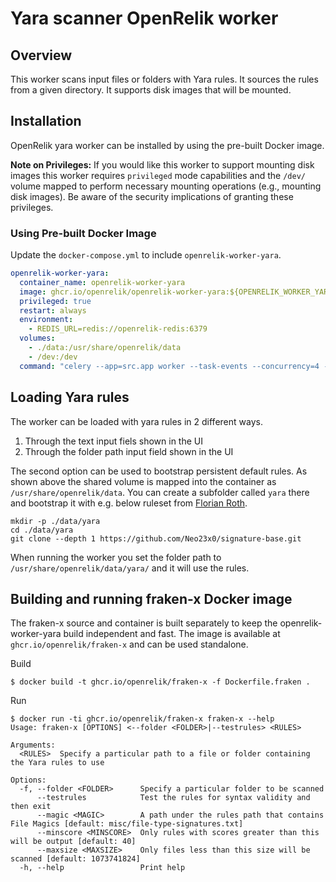 # Yara scanner OpenRelik worker

## Overview

This worker scans input files or folders with Yara rules. It sources the rules from a given directory. It supports disk images that will be mounted.

## Installation

OpenRelik yara worker can be installed by using the pre-built Docker image.

**Note on Privileges:** If you would like this worker to support mounting disk images this worker requires `privileged` mode capabilities and the `/dev/` volume mapped to perform necessary mounting operations (e.g., mounting disk images). Be aware of the security implications of granting these privileges.

### Using Pre-built Docker Image

Update the `docker-compose.yml` to include `openrelik-worker-yara`.

```yaml
openrelik-worker-yara:
  container_name: openrelik-worker-yara
  image: ghcr.io/openrelik/openrelik-worker-yara:${OPENRELIK_WORKER_YARA_VERSION}
  privileged: true
  restart: always
  environment:
    - REDIS_URL=redis://openrelik-redis:6379
  volumes:
    - ./data:/usr/share/openrelik/data
    - /dev:/dev
  command: "celery --app=src.app worker --task-events --concurrency=4 --loglevel=INFO -Q openrelik-worker-yara"
```

## Loading Yara rules
The worker can be loaded with yara rules in 2 different ways.
1. Through the text input fiels shown in the UI
2. Through the folder path input field shown in the UI

The second option can be used to bootstrap persistent default rules. As shown above the shared volume is mapped into the container as `/usr/share/openrelik/data`. You can create a subfolder called `yara` there and bootstrap it with e.g. below ruleset from [Florian Roth](https://github.com/Neo23x0). 
```
mkdir -p ./data/yara
cd ./data/yara
git clone --depth 1 https://github.com/Neo23x0/signature-base.git
```

When running the worker you set the folder path to `/usr/share/openrelik/data/yara/` and it will use the rules.

## Building and running fraken-x Docker image
The fraken-x source and container is built separately to keep the openrelik-worker-yara build independent and fast. The image is available at `ghcr.io/openrelik/fraken-x` and can be used standalone.

Build
```
$ docker build -t ghcr.io/openrelik/fraken-x -f Dockerfile.fraken .
```

Run
```
$ docker run -ti ghcr.io/openrelik/fraken-x fraken-x --help
Usage: fraken-x [OPTIONS] <--folder <FOLDER>|--testrules> <RULES>

Arguments:
  <RULES>  Specify a particular path to a file or folder containing the Yara rules to use

Options:
  -f, --folder <FOLDER>      Specify a particular folder to be scanned
      --testrules            Test the rules for syntax validity and then exit
      --magic <MAGIC>        A path under the rules path that contains File Magics [default: misc/file-type-signatures.txt]
      --minscore <MINSCORE>  Only rules with scores greater than this will be output [default: 40]
      --maxsize <MAXSIZE>    Only files less than this size will be scanned [default: 1073741824]
  -h, --help                 Print help

```
